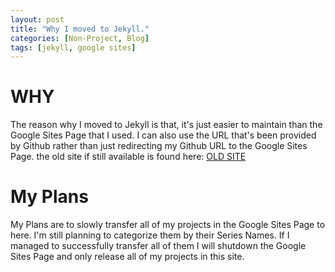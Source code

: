 ```yaml
---
layout: post
title: "Why I moved to Jekyll."
categories: [Non-Project, Blog]
tags: [jekyll, google sites]
---
```


# WHY
The reason why I moved to Jekyll is that, it's just easier to maintain than the Google Sites Page that I used. I can also use the URL that's been provided by Github rather than just redirecting my Github URL to the Google Sites Page. the old site if still available is found here: [OLD SITE](https://sites.google.com/view/drpleaserespectprojects/home)


# My Plans
My Plans are to slowly transfer all of my projects in the Google Sites Page to here. I'm still planning to categorize them by their Series Names. If I managed to successfully transfer all of them I will shutdown the Google Sites Page and only release all of my projects in this site.

